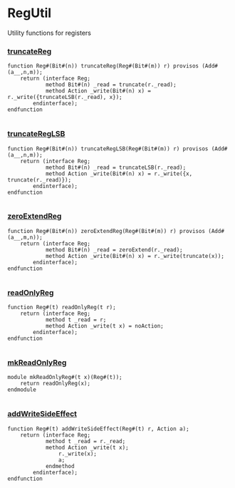 # RegUtil


Utility functions for registers


### [truncateReg](../../src/bsv/RegUtil.bsv#L29)
```bluespec
function Reg#(Bit#(n)) truncateReg(Reg#(Bit#(m)) r) provisos (Add#(a__,n,m));
    return (interface Reg;
            method Bit#(n) _read = truncate(r._read);
            method Action _write(Bit#(n) x) = r._write({truncateLSB(r._read), x});
        endinterface);
endfunction


```

### [truncateRegLSB](../../src/bsv/RegUtil.bsv#L36)
```bluespec
function Reg#(Bit#(n)) truncateRegLSB(Reg#(Bit#(m)) r) provisos (Add#(a__,n,m));
    return (interface Reg;
            method Bit#(n) _read = truncateLSB(r._read);
            method Action _write(Bit#(n) x) = r._write({x, truncate(r._read)});
        endinterface);
endfunction


```

### [zeroExtendReg](../../src/bsv/RegUtil.bsv#L43)
```bluespec
function Reg#(Bit#(n)) zeroExtendReg(Reg#(Bit#(m)) r) provisos (Add#(a__,m,n));
    return (interface Reg;
            method Bit#(n) _read = zeroExtend(r._read);
            method Action _write(Bit#(n) x) = r._write(truncate(x));
        endinterface);
endfunction


```

### [readOnlyReg](../../src/bsv/RegUtil.bsv#L50)
```bluespec
function Reg#(t) readOnlyReg(t r);
    return (interface Reg;
            method t _read = r;
            method Action _write(t x) = noAction;
        endinterface);
endfunction


```

### [mkReadOnlyReg](../../src/bsv/RegUtil.bsv#L57)
```bluespec
module mkReadOnlyReg#(t x)(Reg#(t));
    return readOnlyReg(x);
endmodule


```

### [addWriteSideEffect](../../src/bsv/RegUtil.bsv#L61)
```bluespec
function Reg#(t) addWriteSideEffect(Reg#(t) r, Action a);
    return (interface Reg;
            method t _read = r._read;
            method Action _write(t x);
                r._write(x);
                a;
            endmethod
        endinterface);
endfunction


```

